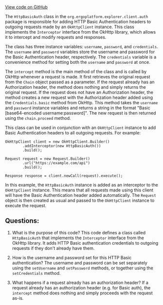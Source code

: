 [View code on GitHub](https://github.com/ergoplatform/ergo-appkit/java-client-generated/src/main/java/org/ergoplatform/explorer/client/auth/HttpBasicAuth.java)

The `HttpBasicAuth` class in the `org.ergoplatform.explorer.client.auth` package is responsible for adding HTTP Basic Authentication headers to outgoing requests made by an `OkHttpClient` instance. This class implements the `Interceptor` interface from the OkHttp library, which allows it to intercept and modify requests and responses.

The class has three instance variables: `username`, `password`, and `credentials`. The `username` and `password` variables store the username and password for the Basic Authentication header, respectively. The `credentials` variable is a convenience method for setting both the `username` and `password` at once.

The `intercept` method is the main method of the class and is called by OkHttp whenever a request is made. It first retrieves the original request from the `Chain` object passed as a parameter. If the request already has an Authorization header, the method does nothing and simply returns the original request. If the request does not have an Authorization header, the method creates a new request with the Authorization header added using the `Credentials.basic` method from OkHttp. This method takes the `username` and `password` instance variables and returns a string in the format "Basic [base64-encoded username:password]". The new request is then returned using the `chain.proceed` method.

This class can be used in conjunction with an `OkHttpClient` instance to add Basic Authentication headers to all outgoing requests. For example:

```
OkHttpClient client = new OkHttpClient.Builder()
        .addInterceptor(new HttpBasicAuth())
        .build();

Request request = new Request.Builder()
        .url("https://example.com/api")
        .build();

Response response = client.newCall(request).execute();
```

In this example, the `HttpBasicAuth` instance is added as an interceptor to the `OkHttpClient` instance. This means that all requests made using this client will have the Basic Authentication header added automatically. The `Request` object is then created as usual and passed to the `OkHttpClient` instance to execute the request.
## Questions: 
 1. What is the purpose of this code?
   This code defines a class called `HttpBasicAuth` that implements the `Interceptor` interface from the OkHttp library. It adds HTTP Basic authentication credentials to outgoing requests if they don't already have them.

2. How is the username and password set for this HTTP Basic authentication?
   The username and password can be set separately using the `setUsername` and `setPassword` methods, or together using the `setCredentials` method.

3. What happens if a request already has an authorization header?
   If a request already has an authorization header (e.g. for Basic auth), the `intercept` method does nothing and simply proceeds with the request as-is.